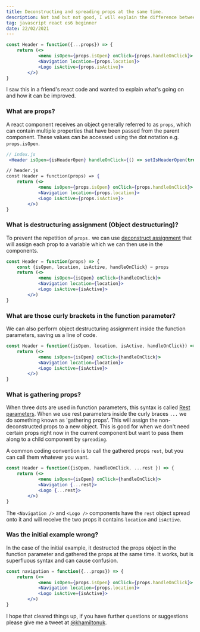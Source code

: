 ```yaml
---
title: Deconstructing and spreading props at the same time.
description: Not bad but not good, I will explain the difference between deconstructing and spreading within function parameters
tag: javascript react es6 beginner
date: 22/02/2021
---
```


```jsx
const Header = function({...props}) => {
    return (<>
            <menu isOpen={props.isOpen} onClick={props.handleOnClick}>
            <Navigation location={props.location}>
            <Logo isActive={props.isActive}>
        </>)
}
```

I saw this in a friend's react code and wanted to explain what's going on and how it can be improved.

### What are props?

A react component receives an object generally referred to as `props`, which can contain multiple properties that have been passed from the parent component.
These values can be accessed using the dot notation e.g. `props.isOpen`.

```jsx
// index.js
 <Header isOpen={isHeaderOpen} handleOnClick={() => setIsHeaderOpen(true)} isActive={isLogoActive} location={location}>

// header.js
const Header = function(props) => {
    return (<>
            <menu isOpen={props.isOpen} onClick={props.handleOnClick}>
            <Navigation location={props.location}>
            <Logo isActive={props.isActive}>
        </>)
}
```

### What is destructuring assignment (Object destructuring)?

To prevent the repetition of `props.` we can use [deconstruct assignment](https://developer.mozilla.org/en-US/docs/Web/JavaScript/Reference/Operators/Destructuring_assignment) that will assign each prop to a variable which we can then use in the components.

```jsx
const Header = function(props) => {
    const {isOpen, location, isActive, handleOnClick} = props
    return (<>
            <menu isOpen={isOpen} onClick={handleOnClick}>
            <Navigation location={location}>
            <Logo isActive={isActive}>
        </>)
}
```

### What are those curly brackets in the function parameter?

We can also perform object destructuring assignment inside the function parameters, saving us a line of code.

```jsx
const Header = function({isOpen, location, isActive, handleOnClick}) => {
    return (<>
            <menu isOpen={isOpen} onClick={handleOnClick}>
            <Navigation location={location}>
            <Logo isActive={isActive}>
        </>)
}
```

### What is gathering props?

When three dots are used in function parameters, this syntax is called [Rest parameters](https://developer.mozilla.org/en-US/docs/Web/JavaScript/Reference/Functions/rest_parameters).
When we use rest parameters inside the curly braces `...` we do something known as 'gathering props'.
This will assign the non-deconstructed props to a new object.
This is good for when we don't need certain props right now in the current component but want to pass them along to a child component by `spreading`.

A common coding convention is to call the gathered props `rest`, but you can call them whatever you want.

```jsx
const Header = function({isOpen, handleOnClick, ...rest }) => {
    return (<>
            <menu isOpen={isOpen} onClick={handleOnClick}>
            <Navigation {...rest}>
            <Logo {...rest}>
        </>)
}
```

The `<Navigation />` and `<Logo />` components have the `rest` object spread onto it and will receive the two props it contains `location` and `isActive`.

### Was the initial example wrong?

In the case of the initial example, it destructed the props object in the function parameter and gathered the props at the same time. It works, but is superfluous syntax and can cause confusion.

```jsx
const navigation = function({...props}) => {
    return (<>
            <menu isOpen={props.isOpen} onClick={props.handleOnClick}>
            <Navigation location={props.location}>
            <Logo isActive={isActive}>
        </>)
}
```

I hope that cleared things up, if you have further questions or suggestions please give me a tweet at [@khamiltonuk](https://twitter.com/khamiltonuk).
